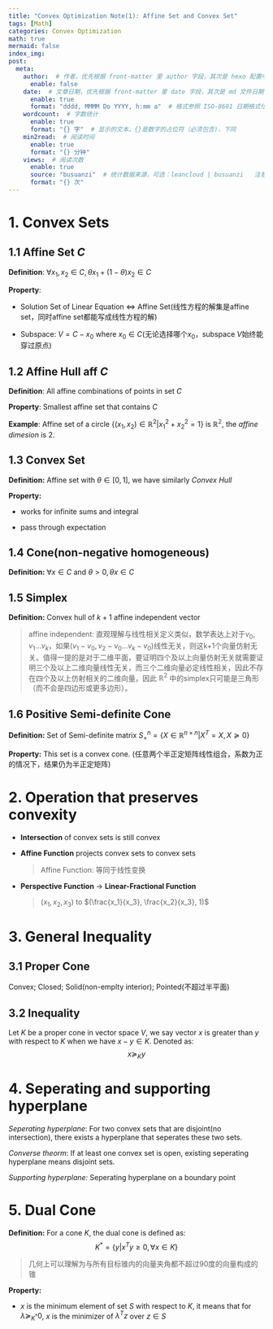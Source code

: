 ```yaml
---
title: "Convex Optimization Note(1): Affine Set and Convex Set"
tags: [Math]
categories: Convex Optimization
math: true
mermaid: false
index_img: 
post:
  meta:
    author:  # 作者，优先根据 front-matter 里 author 字段，其次是 hexo 配置中 author 值
      enable: false
    date:  # 文章日期，优先根据 front-matter 里 date 字段，其次是 md 文件日期
      enable: true
      format: "dddd, MMMM Do YYYY, h:mm a"  # 格式参照 ISO-8601 日期格式化
    wordcount:  # 字数统计
      enable: true
      format: "{} 字"  # 显示的文本，{}是数字的占位符（必须包含)，下同
    min2read:  # 阅读时间
      enable: true
      format: "{} 分钟"
    views:  # 阅读次数
      enable: true
      source: "busuanzi"  # 统计数据来源，可选：leancloud | busuanzi   注意不蒜子会间歇抽风
      format: "{} 次"
---
```

# 1. Convex Sets
## 1.1 Affine Set $C$
**Definition**: $\forall x_1,x_2\in C, \theta x_1+(1-\theta) x_2 \in C$

**Property**:

- Solution Set of Linear Equation $\iff$ Affine Set(线性方程的解集是affine set，同时affine set都能写成线性方程的解)

- Subspace: $V=C-x_0$ where $x_0\in C$(无论选择哪个$x_0$，subspace $V$始终能穿过原点)

## 1.2 Affine Hull $\textbf{aff }C$
**Definition**: All affine combinations of points in set $C$

**Property**: Smallest affine set that contains $C$

**Example**: Affine set of a circle $\left\{(x_1,x_2)\in\mathbb{R}^2|x_1^2+x_2^2=1\right\}$ is $\mathbb{R^2}$, the *affine dimesion* is 2.

## 1.3 Convex Set
**Definition:** Affine set with $\theta \in [0,1]$, we have similarly *Convex Hull*

**Property:**

- works for infinite sums and integral
  
- pass through expectation

## 1.4 Cone(non-negative homogeneous)
**Definition:** $\forall x\in C\text{ and } \theta > 0, \theta x\in C$

## 1.5 Simplex
**Definition:** Convex hull of $k+1$ affine independent vector

> affine independent: 直观理解与线性相关定义类似，数学表达上对于$v_0,v_1\dots v_{k}$，如果$(v_1-v_0,v_2-v_0\dots v_k-v_0)$线性无关，则这k+1个向量仿射无关。值得一提的是对于二维平面，要证明四个及以上向量仿射无关就需要证明三个及以上二维向量线性无关，而三个二维向量必定线性相关，因此不存在四个及以上仿射相关的二维向量，因此 $\mathbb{R}^2$ 中的simplex只可能是三角形（而不会是四边形或更多边形）。

## 1.6 Positive Semi-definite Cone
**Definition:** Set of Semi-definite matrix $S_+^n=\left\{X\in\mathbb{R}^{n\times n}|X^T=X,X\succeq0\right\}$

**Property:** This set is a convex cone. (任意两个半正定矩阵线性组合，系数为正的情况下，结果仍为半正定矩阵)

# 2. Operation that preserves convexity

- **Intersection** of convex sets is still convex
  
- **Affine Function** projects convex sets to convex sets
  
  > Affine Function: 等同于线性变换

- **Perspective Function** -> **Linear-Fractional Function**
  
  > $(x_1,x_2,x_3)$ to $(\frac{x_1}{x_3}, \frac{x_2}{x_3}, 1)$

# 3. General Inequality
## 3.1 Proper Cone
Convex; Closed; Solid(non-emplty interior); Pointed(不超过半平面)

## 3.2 Inequality
Let $K$ be a proper cone in vector space $V$, we say vector $x$ is greater than $y$ with respect to $K$ when we have $x-y\in K$. Denoted as:
$$x\succeq_Ky$$

# 4. Seperating and supporting hyperplane

<!-- # 4.1 Seperating -->
*Seperating hyperplane*: For two convex sets that are disjoint(no intersection), there exists a hyperplane that seperates these two sets.

*Converse theorm*: If at least one convex set is open, existing seperating hyperplane means disjoint sets.

*Supporting hyperplane:* Seperating hyperplane on a boundary point

# 5. Dual Cone
**Definition:** For a cone $K$, the dual cone is defined as:
$$K^*=\left\{y|x^Ty\geq0, \forall x\in K\right\}$$

> 几何上可以理解为与所有目标锥内的向量夹角都不超过90度的向量构成的锥

**Property:**

- $x$ is the minimum element of set $S$ with respect to $K$, it means that for $\lambda\succeq_{K^*}0$, $x$ is the minimizer of $\lambda^Tz$ over $z\in S$
